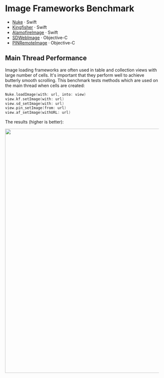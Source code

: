 # Image Frameworks Benchmark

- [Nuke](https://github.com/kean/Nuke) · Swift
- [Kingfisher](https://github.com/onevcat/Kingfisher) · Swift
- [AlamofireImage](https://github.com/Alamofire/AlamofireImage) · Swift
- [SDWebImage](https://github.com/rs/SDWebImage) · Objective-C
- [PINRemoteImage](https://github.com/pinterest/PINRemoteImage) · Objective-C

## Main Thread Performance

Image loading frameworks are often used in table and collection views with large number of cells. It's important that they perform well to achieve butterly smooth scrolling. This benchmark tests methods which are used on the main thread when cells are created:

```swift
Nuke.loadImage(with: url, into: view)
view.kf.setImage(with: url)
view.sd_setImage(with: url)
view.pin_setImage(from: url)
view.af_setImage(withURL: url)
```

The results (higher is better):

<img src="https://user-images.githubusercontent.com/1567433/34080746-01bdf4b2-e354-11e7-8042-a495f9082c0c.png" width="800"/>

